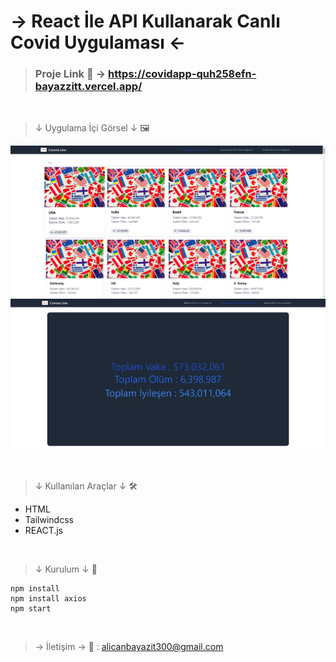 # → React İle API Kullanarak Canlı Covid Uygulaması ←

> ### Proje Link 📎 → https://covidapp-quh258efn-bayazzitt.vercel.app/

<br>

>↓ Uygulama İçi Görsel ↓ 🖼

![Görsel](src/img/pic1.png)
![Görsel](src/img/pic2.png)

<br>

>↓ Kullanılan Araçlar ↓ 🛠

* HTML
* Tailwindcss
* REACT.js

<br>

>↓ Kurulum ↓ 🧱

```
npm install
npm install axios
npm start
```

<br>

> → İletişim →  📩 :
> alicanbayazit300@gmail.com
